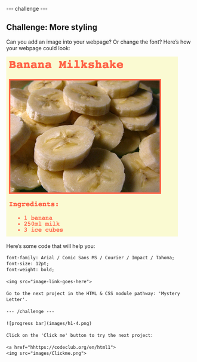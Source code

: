 --- challenge ---
## Challenge: More styling
Can you add an image into your webpage? Or change the font? Here’s how your webpage could look:

![screenshot](images/recipe-final.png)

Here’s some code that will help you:

```
font-family: Arial / Comic Sans MS / Courier / Impact / Tahoma;
font-size: 12pt;
font-weight: bold;

<img src="image-link-goes-here">

Go to the next project in the HTML & CSS module pathway: 'Mystery Letter'.

--- /challenge ---

![progress bar](images/h1-4.png)

Click on the 'Click me' button to try the next project:

<a href="hhttps://codeclub.org/en/html1">
<img src="images/Clickme.png">
